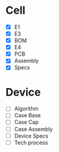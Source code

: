 # Cell
- [x] E1
- [x] E3
- [x] BOM
- [x] E4
- [x] PCB
- [x] Assembly
- [x] Specs

# Device

- [ ] Algorithm
- [ ] Case Base
- [ ] Case Cap
- [ ] Case Assembly 
- [ ] Device Specs
- [ ] Tech process